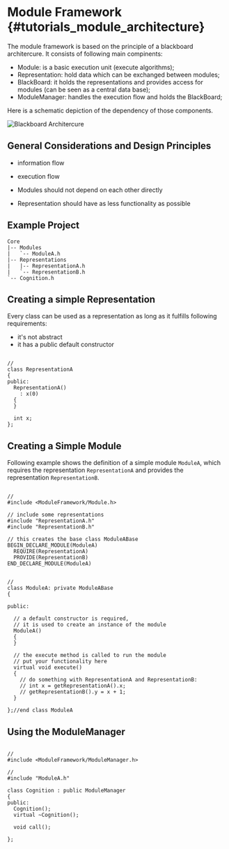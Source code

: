 Module Framework {#tutorials_module_architecture}
=====================

The module framework is based on the principle of a blackboard architercure.
It consists of following main compinents:
- Module: 
  is a basic execution unit (execute algorithms);
- Representation:
  hold data which can be exchanged between modules;
- BlackBoard:
  it holds the representations and provides access for modules (can be seen as a central data base);
- ModuleManager:
  handles the execution flow and holds the BlackBoard;

Here is a schematic depiction of the dependency of those components. 
  
![Blackboard Architercure](blackboard.svg)


General Considerations and Design Principles
---------------------
- information flow
- execution flow

- Modules should not depend on each other directly
- Representation should have as less functionality as possible



Example Project
---------------------
~~~~~~~~~~~~~~~~~~~~~
Core
|-- Modules
|   `-- ModuleA.h
|-- Representations
|   |-- RepresentationA.h
|   `-- RepresentationB.h
`-- Cognition.h
~~~~~~~~~~~~~~~~~~~~~


Creating a simple Representation
---------------------
Every class can be used as a representation as long as it fulfills following requirements:
- it's not abstract 
- it has a public default constructor

~~~~~~~~~~~~~~~~~~~~~{.cpp}

//
class RepresentationA
{
public:
  RepresentationA()
    : x(0)
  {
  }
  
  int x;
};

~~~~~~~~~~~~~~~~~~~~~


Creating a Simple Module
---------------------
Following example shows the definition of a simple module `ModuleA`, 
which requires the representation `RepresentationA` and 
provides the representation `RepresentationB`.

~~~~~~~~~~~~~~~~~~~~~{.cpp}

//
#include <ModuleFramework/Module.h>

// include some representations
#include "RepresentationA.h"
#include "RepresentationB.h"

// this creates the base class ModuleABase
BEGIN_DECLARE_MODULE(ModuleA)
  REQUIRE(RepresentationA)
  PROVIDE(RepresentationB)
END_DECLARE_MODULE(ModuleA)


//
class ModuleA: private ModuleABase
{

public:

  // a default constructor is required,
  // it is used to create an instance of the module
  ModuleA()
  {
  }

  // the execute method is called to run the module
  // put your functionality here
  virtual void execute()
  {
    // do something with RepresentationA and RepresentationB:
    // int x = getRepresentationA().x;
    // getRepresentationB().y = x + 1;
  }

};//end class ModuleA

~~~~~~~~~~~~~~~~~~~~~


Using the ModuleManager
---------------------

~~~~~~~~~~~~~~~~~~~~~{.cpp}

//
#include <ModuleFramework/ModuleManager.h>

//
#include "ModuleA.h"

class Cognition : public ModuleManager
{
public:
  Cognition();
  virtual ~Cognition();

  void call();

};

~~~~~~~~~~~~~~~~~~~~~